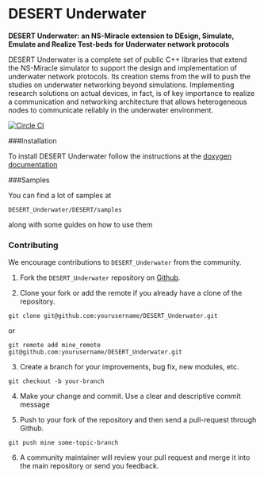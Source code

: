 DESERT Underwater
=================

**DESERT Underwater: an NS-Miracle extension to** 
**DEsign, Simulate, Emulate and Realize Test-beds**
**for Underwater network protocols**

DESERT Underwater is a complete set of public C++ libraries that extend
the NS-Miracle simulator to support the design and implementation of 
underwater network protocols. Its creation stems from the will to push 
the studies on underwater networking beyond simulations. 
Implementing research solutions on actual devices, in fact, is of key 
importance to realize a communication and networking architecture that 
allows heterogeneous nodes to communicate reliably in the underwater 
environment.


[![Circle CI](https://circleci.com/gh/uwsignet/DESERT_Underwater_private.svg?style=svg)](https://circleci.com/gh/uwsignet/DESERT_Underwater_private)

###Installation

To install DESERT Underwater follow the instructions at the [doxygen documentation](http://telecom.dei.unipd.it/ns/desert/DESERT2_HTML_doxygen_doc/index.html)

###Samples

You can find a lot of samples at
```
DESERT_Underwater/DESERT/samples
```
along with some guides on how to use them

### Contributing

   We encourage contributions to `DESERT_Underwater` from the community.

   1) Fork the `DESERT_Underwater` repository on [Github](https://github.com/uwsignet/DESERT_Underwater).
   
   2) Clone your fork or add the remote if you already have a clone of
   the repository.

```
git clone git@github.com:yourusername/DESERT_Underwater.git
```

or

```
git remote add mine_remote git@github.com:yourusername/DESERT_Underwater.git
```

   3) Create a branch for your improvements, bug fix, new modules, etc.

```
git checkout -b your-branch
```

   4) Make your change and commit. Use a clear and descriptive commit
      message
      
   5) Push to your fork of the repository and then send a pull-request
      through Github.

```
git push mine some-topic-branch
```

   6) A community maintainer will review your pull request and merge
      it into the main repository or send you feedback.


